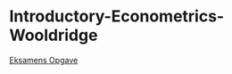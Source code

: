 # Introductory-Econometrics-Wooldridge



[Eksamens Opgave](http://htmlpreview.github.io/?https://github.com/LarsHernandez/Introductory-Econometrics-Wooldridge/blob/master/eksamens_opgave_1.html)
